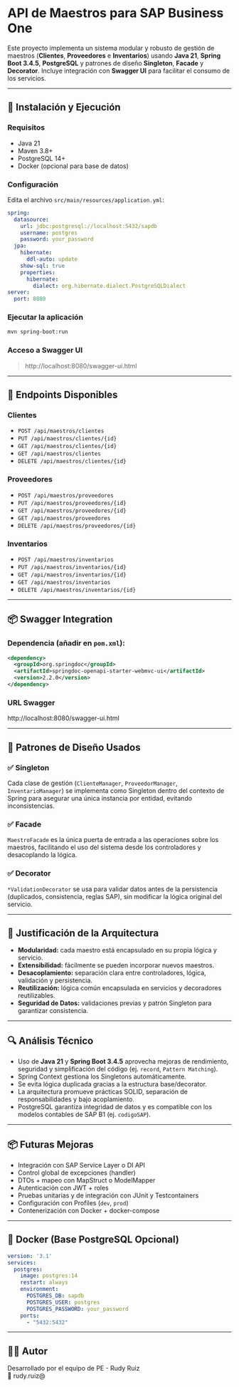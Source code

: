 # API de Maestros para SAP Business One

Este proyecto implementa un sistema modular y robusto de gestión de maestros (**Clientes**, **Proveedores** e **Inventarios**) usando **Java 21**, **Spring Boot 3.4.5**, **PostgreSQL** y patrones de diseño **Singleton**, **Facade** y **Decorator**. Incluye integración con **Swagger UI** para facilitar el consumo de los servicios.

---

## 🔧 Instalación y Ejecución

### Requisitos

- Java 21
- Maven 3.8+
- PostgreSQL 14+
- Docker (opcional para base de datos)

### Configuración

Edita el archivo `src/main/resources/application.yml`:

```yaml
spring:
  datasource:
    url: jdbc:postgresql://localhost:5432/sapdb
    username: postgres
    password: your_password
  jpa:
    hibernate:
      ddl-auto: update
    show-sql: true
    properties:
      hibernate:
        dialect: org.hibernate.dialect.PostgreSQLDialect
server:
  port: 8080
```

### Ejecutar la aplicación

```bash
mvn spring-boot:run
```

### Acceso a Swagger UI

> http://localhost:8080/swagger-ui.html

---

## 🔄 Endpoints Disponibles

### Clientes
- `POST /api/maestros/clientes`
- `PUT /api/maestros/clientes/{id}`
- `GET /api/maestros/clientes/{id}`
- `GET /api/maestros/clientes`
- `DELETE /api/maestros/clientes/{id}`

### Proveedores
- `POST /api/maestros/proveedores`
- `PUT /api/maestros/proveedores/{id}`
- `GET /api/maestros/proveedores/{id}`
- `GET /api/maestros/proveedores`
- `DELETE /api/maestros/proveedores/{id}`

### Inventarios
- `POST /api/maestros/inventarios`
- `PUT /api/maestros/inventarios/{id}`
- `GET /api/maestros/inventarios/{id}`
- `GET /api/maestros/inventarios`
- `DELETE /api/maestros/inventarios/{id}`

---

## 📦 Swagger Integration

### Dependencia (añadir en `pom.xml`):
```xml
<dependency>
  <groupId>org.springdoc</groupId>
  <artifactId>springdoc-openapi-starter-webmvc-ui</artifactId>
  <version>2.2.0</version>
</dependency>
```

### URL Swagger
http://localhost:8080/swagger-ui.html

---

## 🧠 Patrones de Diseño Usados

### ✅ Singleton
Cada clase de gestión (`ClienteManager`, `ProveedorManager`, `InventarioManager`) se implementa como Singleton dentro del contexto de Spring para asegurar una única instancia por entidad, evitando inconsistencias.

### ✅ Facade
`MaestroFacade` es la única puerta de entrada a las operaciones sobre los maestros, facilitando el uso del sistema desde los controladores y desacoplando la lógica.

### ✅ Decorator
`*ValidationDecorator` se usa para validar datos antes de la persistencia (duplicados, consistencia, reglas SAP), sin modificar la lógica original del servicio.

---

## 🧱 Justificación de la Arquitectura

- **Modularidad:** cada maestro está encapsulado en su propia lógica y servicio.
- **Extensibilidad:** fácilmente se pueden incorporar nuevos maestros.
- **Desacoplamiento:** separación clara entre controladores, lógica, validación y persistencia.
- **Reutilización:** lógica común encapsulada en servicios y decoradores reutilizables.
- **Seguridad de Datos:** validaciones previas y patrón Singleton para garantizar consistencia.

---

## 🔍 Análisis Técnico

- Uso de **Java 21** y **Spring Boot 3.4.5** aprovecha mejoras de rendimiento, seguridad y simplificación del código (ej. `record`, `Pattern Matching`).
- Spring Context gestiona los Singletons automáticamente.
- Se evita lógica duplicada gracias a la estructura base/decorator.
- La arquitectura promueve prácticas SOLID, separación de responsabilidades y bajo acoplamiento.
- PostgreSQL garantiza integridad de datos y es compatible con los modelos contables de SAP B1 (ej. `codigoSAP`).

---

## 📦 Futuras Mejoras

- Integración con SAP Service Layer o DI API
- Control global de excepciones (handler)
- DTOs + mapeo con MapStruct o ModelMapper
- Autenticación con JWT + roles
- Pruebas unitarias y de integración con JUnit y Testcontainers
- Configuración con Profiles (`dev`, `prod`)
- Contenerización con Docker + docker-compose

---

## 🧪 Docker (Base PostgreSQL Opcional)

```yaml
version: '3.1'
services:
  postgres:
    image: postgres:14
    restart: always
    environment:
      POSTGRES_DB: sapdb
      POSTGRES_USER: postgres
      POSTGRES_PASSWORD: your_password
    ports:
      - "5432:5432"
```

---

## 👨‍💻 Autor

Desarrollado por el equipo de PE - Rudy Ruiz  
📧 rudy.ruiz@
